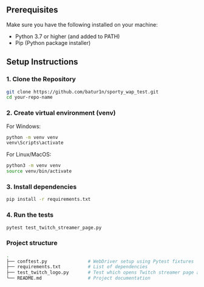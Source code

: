 ## Prerequisites

Make sure you have the following installed on your machine:

- Python 3.7 or higher (and added to PATH)
- Pip (Python package installer)


## Setup Instructions

### 1. Clone the Repository
```bash
git clone https://github.com/batur1n/sporty_wap_test.git
cd your-repo-name
```

### 2. Create virtual environment (venv)
For Windows:
```bash
python -m venv venv
venv\Scripts\activate
```
For Linux/MacOS:
```bash
python3 -m venv venv
source venv/bin/activate
```

### 3. Install dependencies
```bash
pip install -r requirements.txt
```

### 4. Run the tests
```bash
pytest test_twitch_streamer_page.py
```

### Project structure
```bash
.
├── conftest.py               # WebDriver setup using Pytest fixtures
├── requirements.txt          # List of dependencies
├── test_twitch_logo.py       # Test which opens Twitch streamer page and takes a screenshot
└── README.md                 # Project documentation
```
